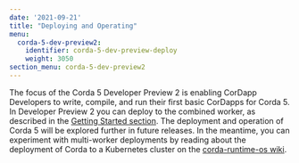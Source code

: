 ```yaml
---
date: '2021-09-21'
title: "Deploying and Operating"
menu:
  corda-5-dev-preview2:
    identifier: corda-5-dev-preview-deploy
    weight: 3050
section_menu: corda-5-dev-preview2
---
```

The focus of the Corda 5 Developer Preview 2 is enabling CorDapp Developers to write, compile, and run their first basic CorDapps for Corda 5.
In Developer Preview 2 you can deploy to the combined worker, as described in the [Getting Started section](../getting-started/running-your-first-cordapp/run-first-cordapp.html).
The deployment and operation of Corda 5 will be explored further in future releases.
In the meantime, you can experiment with multi-worker deployments by reading about the deployment of Corda to a Kubernetes cluster on the [corda-runtime-os wiki](https://github.com/corda/corda-runtime-os/wiki/Local-development-with-Kubernetes).
